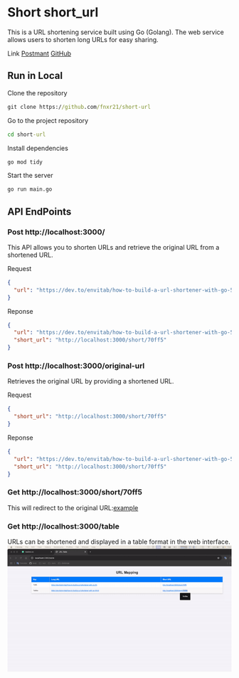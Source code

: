 # Short short_url

This is a URL shortening service built using Go (Golang). The web service allows users to shorten long URLs for easy sharing.

Link
[Postmant](https://crimson-crater-385688.postman.co/workspace/Open~b2b49bd4-fdb3-472f-ae87-d815a933728a/collection/27541101-4eb257df-70a9-45ec-888c-f74c49f42a34)
[GitHub](https://github.com/fnxr21/short-url)

## Run in Local

Clone the repository

```cmd
git clone https://github.com/fnxr21/short-url
```

Go to the project repository

```cmd
cd short-url

```

Install dependencies

```cmd
go mod tidy
```

Start the server

```cmd
go run main.go
```

## API EndPoints

### Post http://localhost:3000/

This API allows you to shorten URLs and retrieve the original URL from a shortened URL.

Request

```json
{
  "url": "https://dev.to/envitab/how-to-build-a-url-shortener-with-go-5hn5"
}
```

Reponse

```json
{
  "url": "https://dev.to/envitab/how-to-build-a-url-shortener-with-go-5hn5",
  "short_url": "http://localhost:3000/short/70ff5"
}
```

### Post http://localhost:3000/original-url

Retrieves the original URL by providing a shortened URL.

Request

```json
{
  "short_url": "http://localhost:3000/short/70ff5"
}
```

Reponse

```json
{
  "url": "https://dev.to/envitab/how-to-build-a-url-shortener-with-go-5hn5",
  "short_url": "http://localhost:3000/short/70ff5"
}
```

### Get http://localhost:3000/short/70ff5

This will redirect to the original URL:[example](https://dev.to/envitab/how-to-build-a-url-shortener-with-go-5hn5)

### Get http://localhost:3000/table

URLs can be shortened and displayed in a table format in the web interface.
![TableDemo](demotable.gif)